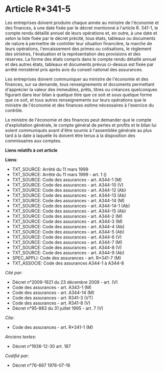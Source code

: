 # Article R*341-5

Les entreprises doivent produire chaque année au ministre de l'économie et des finances, à une date fixée par le décret
mentionné à l'article R. 341-1, le compte rendu détaillé annuel de leurs opérations et, en outre, à une date et selon la
liste fixée par le décret précité, tous états, tableaux ou documents de nature à permettre de contrôler leur situation
financière, la marche de leurs opérations, l'encaissement des primes ou cotisations, le règlement des sinistres, l'évaluation
et la représentation des provisions et des réserves. La forme des états compris dans le compte rendu détaillé annuel et des
autres états, tableaux et documents prévus ci-dessus est fixée par arrêté ministériel pris après avis du conseil national des
assurances.

Les entreprises doivent communiquer au ministre de l'économie et des finances, sur sa demande, tous renseignements et
documents permettant d'apprécier la valeur des immeubles, prêts, titres ou créances quelconques figurant dans leur bilan à
quelque titre que ce soit et sous quelque forme que ce soit, et tous autres renseignements sur leurs opérations que le
ministre de l'économie et des finances estime nécessaires à l'exercice du contrôle.

Le ministre de l'économie et des finances peut demander que le compte d'exploitation générale, le compte général de pertes et
profits et le bilan lui soient communiqués avant d'être soumis à l'assemblée générale au plus tard à la date à laquelle ils
doivent être tenus à la disposition des commissaires aux comptes.

**Liens relatifs à cet article**

**Liens**:

  - TXT_SOURCE: Arrêté du 11 mars 1999
  - TXT_SOURCE: Arrêté du 11 mars 1999 - art. 1 ()
  - TXT_SOURCE: Code des assurances - art. A344-1 (M)
  - TXT_SOURCE: Code des assurances - art. A344-10 (V)
  - TXT_SOURCE: Code des assurances - art. A344-12 (Ab)
  - TXT_SOURCE: Code des assurances - art. A344-13 (Ab)
  - TXT_SOURCE: Code des assurances - art. A344-14 (M)
  - TXT_SOURCE: Code des assurances - art. A344-14-1 (Ab)
  - TXT_SOURCE: Code des assurances - art. A344-15 (Ab)
  - TXT_SOURCE: Code des assurances - art. A344-2 (M)
  - TXT_SOURCE: Code des assurances - art. A344-3 (M)
  - TXT_SOURCE: Code des assurances - art. A344-4 (Ab)
  - TXT_SOURCE: Code des assurances - art. A344-5 (Ab)
  - TXT_SOURCE: Code des assurances - art. A344-6 (V)
  - TXT_SOURCE: Code des assurances - art. A344-7 (M)
  - TXT_SOURCE: Code des assurances - art. A344-8 (V)
  - TXT_SOURCE: Code des assurances - art. A344-9 (Ab)
  - SPEC_APPLI: Code des assurances - art. R*341-7 (M)
  - TXT_ASSOCIE: Code des assurances A344-1 à A344-8

_Cité par_:

  - Décret n°2009-1621 du 23 décembre 2009 - art. (V)
  - Code des assurances - art. A343-1 (M)
  - Code des assurances - art. A344-14 (M)
  - Code des assurances - art. R341-3 (VT)
  - Code des assurances - art. R341-8 (V)
  - Décret n°95-883 du 31 juillet 1995 - art. 7 (V)

_Cite_:

  - Code des assurances - art. R*341-1 (M)

_Anciens textes_:

  - Décret n°1938-12-30 art. 187

_Codifié par_:

  - Décret n°76-667 1976-07-16
